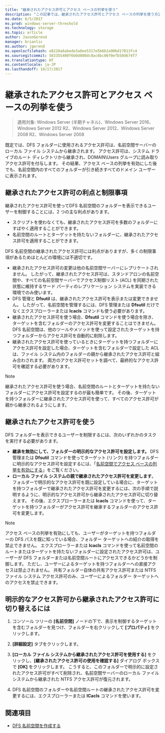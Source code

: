 ```yaml
---
title: "継承されたアクセス許可とアクセス ベースの列挙を使う"
description: "この記事では、継承されたアクセス許可とアクセス ベースの列挙を使う方法について説明します。"
ms.date: 6/5/2017
ms.prod: windows-server-threshold
ms.technology: storage
ms.topic: article
author: JasonGerend
manager: brianlic
ms.author: jgerend
ms.openlocfilehash: e8210a6abede3a8ee5317e5b6b2a90bd17013fc4
ms.sourcegitcommit: 583355400f6b0d880dc0ac6bc06f0efb50d674f7
ms.translationtype: HT
ms.contentlocale: ja-JP
ms.lasthandoff: 10/17/2017
---
```

# <a name="using-inherited-permissions-with-access-based-enumeration"></a>継承されたアクセス許可とアクセス ベースの列挙を使う

> 適用対象: Windows Server (半期チャネル)、Windows Server 2016、Windows Server 2012 R2、Windows Server 2012、Windows Server 2008 R2、Windows Server 2008

既定では、DFS フォルダーに使用されるアクセス許可は、名前空間サーバーのローカル ファイル システムから継承されます。 アクセス許可は、システム ドライブのルート ディレクトリから継承され、DOMAIN\\Users グループに読み取りアクセス許可を付与します。 その結果、アクセス ベースの列挙を有効にした後でも、名前空間内のすべてのフォルダーが引き続きすべてのドメイン ユーザーに表示されます。

## <a name="advantages-and-limitations-of-inherited-permissions"></a>継承されたアクセス許可の利点と制限事項

継承されたアクセス許可を使ってDFS 名前空間のフォルダーを表示できるユーザーを制御することには、2 つの主な利点があります。

-   スクリプトを使わなくても、継承されたアクセス許可を多数のフォルダーにすばやく適用することができます。
-   名前空間のルートとターゲットを持たないフォルダーに、継承されたアクセス許可を適用することができます。

DFS 名前空間の継承されたアクセス許可には利点がありますが、多くの制限事項があるためほとんどの環境には不適切です。

-   継承されたアクセス許可の変更は他の名前空間サーバーにレプリケートされません。 したがって、継承されたアクセス許可は、スタンドアロンの名前空間や、すべての名前空間サーバーでアクセス制御リスト (ACL) を同期された状態に維持するサード パーティのレプリケーション システムを実装できる環境でのみ使います。
-   DFS 管理と **Dfsutil** は、継承されたアクセス許可を表示または変更できません。 したがって、名前空間を管理するには、DFS 管理または **Dfsutil** だけでなくエクスプローラーまたは **Icacls** コマンドも使う必要があります。
-   継承されたアクセス許可を使う場合、**Dfsutil** コマンドを使う場合を除き、ターゲットを含むフォルダーのアクセス許可を変更することはできません。 DFS 名前空間は、他のツールやメソッドを使って設定されたターゲットを持つフォルダーからアクセス許可を自動的に削除します。
-   継承されたアクセス許可を使っているときにターゲットを持つフォルダーにアクセス許可を設定した場合、ターゲットを含むフォルダーで設定した ACL は、ファイル システム内のフォルダーの親から継承されたアクセス許可と組み合わされます。 両方のアクセス許可セットを調べて、最終的なアクセス許可を確認する必要があります。

> [!NOTE]
> 継承されたアクセス許可を使う場合、名前空間のルートとターゲットを持たないフォルダーにアクセス許可を設定するのが最も簡単です。 その後、ターゲットを持つフォルダーに継承されたアクセス許可を使って、すべてのアクセス許可が親から継承されるようにします。

## <a name="using-inherited-permissions"></a>継承されたアクセス許可を使う

DFS フォルダーを表示できるユーザーを制限するには、次のいずれかのタスクを実行する必要があります。

-   **継承を無効にして、フォルダーの明示的なアクセス許可を設定します。** DFS 管理または **Dfsutil** コマンドを使ってターゲット (リンク) を持つフォルダーに明示的なアクセス許可を設定するには、「[名前空間でアクセス ベースの列挙を有効にする](enable-access-based-enumeration-on-a-namespace.md)」をご覧ください。
-   **ローカル ファイル システムの親で継承されたアクセス許可を変更します**。 フォルダーで明示的なアクセス許可を既に設定している場合に、ターゲットを持つフォルダーで継承されたアクセス許可を変更するには、次の手順で説明するように、明示的なアクセス許可から継承されたアクセス許可に切り替えます。 その後、エクスプローラーまたは **Icacls** コマンドを使って、ターゲットを持つフォルダーがアクセス許可を継承するフォルダーのアクセス許可を変更します。

> [!NOTE]
> アクセス ベースの列挙を有効にしても、ユーザーがターゲットを持つフォルダーの DFS パスを既に知っている場合、フォルダー ターゲットへの紹介の取得を禁止できません。 エクスプローラーまたは **Icacls** コマンドを使って名前空間のルートまたはターゲットを持たないフォルダーに設定されたアクセス許可は、ユーザーが DFS フォルダーまたは名前空間ルートにアクセスできるかどうかを制御します。 ただし、ユーザーによるターゲットを持つフォルダーへの直接アクセスは禁止されません。 共有フォルダー自体の共有アクセス許可または NTFS ファイル システム アクセス許可のみ、ユーザーによるフォルダー ターゲットへのアクセスを禁止できます。

## <a name="to-switch-from-explicit-permissions-to-inherited-permissions"></a>明示的なアクセス許可から継承されたアクセス許可に切り替えるには

1.  コンソール ツリーの **[名前空間]** ノードの下で、表示を制御するターゲットを含むフォルダーを見つけ、フォルダーを右クリックして **[プロパティ]** をクリックします。

2.  **[詳細設定]** タブをクリックします。

3.  **[ローカル ファイル システムから継承されたアクセス許可を使用する]** をクリックし、**[継承されたアクセス許可の使用を確認する]** ダイアログ ボックスで **[OK]** をクリックします。 こうすると、このフォルダーで明示的に設定されたアクセス許可がすべて削除され、名前空間サーバーのローカル ファイル システムから継承された NTFS アクセス許可が復元されます。

4.  DFS 名前空間のフォルダーや名前空間ルートの継承されたアクセス許可を変更するには、エクスプローラーまたは **ICacls** コマンドを使います。

## <a name="see-also"></a>関連項目

-   [DFS 名前空間を作成する](create-a-dfs-namespace.md)